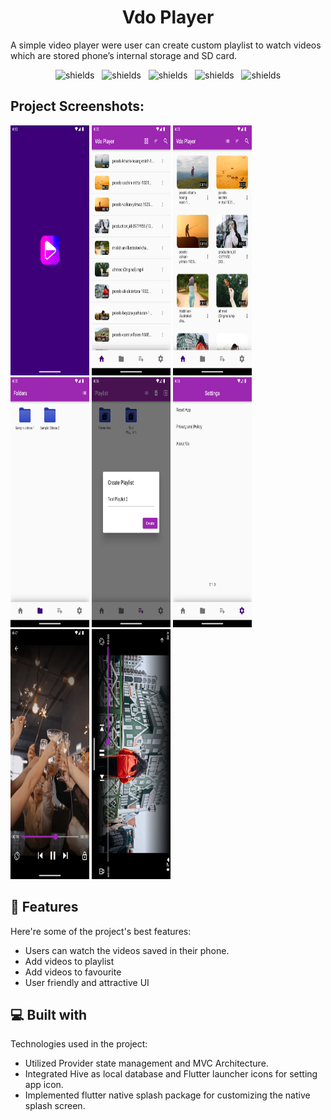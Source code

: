 <h1 align="center" id="title">Vdo Player</h1>

<p id="description">A simple video player were user can create custom playlist to watch videos which are stored phone’s internal storage and SD card.</p>

<p align="center">
  <img src="https://img.shields.io/badge/-Provider-3d0079?style=flat&amp;logoColor=white" alt="shields"> &nbsp;
  <img src="https://img.shields.io/badge/-MVC_Architecture-9c27b0?style=flat" alt="shields"> &nbsp;
  <img src="https://img.shields.io/badge/-Hive-2500ff?style=flat" alt="shields"> &nbsp;
  <img src="https://img.shields.io/badge/-Flutter_launcher_Icons-white?style=flat" alt="shields"> &nbsp;
  <img src="https://img.shields.io/badge/-Flutter_Native_Splash-9c27b0?style=flat" alt="shields"></p>



<h2>Project Screenshots:</h2>

<img src="https://github.com/Goutham-Projects/vdo_player_screenshots/blob/main/1_Splash%20Screen.png?raw=true" alt="project-screenshot" width="25%" height="400/">

<img src="https://github.com/Goutham-Projects/vdo_player_screenshots/blob/main/2_home%20page_list%20view.png?raw=true" alt="project-screenshot" width="25%" height="400/">

<img src="https://github.com/Goutham-Projects/vdo_player_screenshots/blob/main/3_home%20page_grid%20view.png?raw=true" alt="project-screenshot" width="25%" height="400/">

<img src="https://github.com/Goutham-Projects/vdo_player_screenshots/blob/main/4_folders%20page.png?raw=true" alt="project-screenshot" width="25%" height="400/">

<img src="https://github.com/Goutham-Projects/vdo_player_screenshots/blob/main/5_create%20playlist%20pop%20up.png?raw=true" alt="project-screenshot" width="25%" height="400/">

<img src="https://github.com/Goutham-Projects/vdo_player_screenshots/blob/main/6_settings%20page.png?raw=true" alt="project-screenshot" width="25%" height="400/">

<img src="https://github.com/Goutham-Projects/vdo_player_screenshots/blob/main/7_video%20player_portrait.png?raw=true" alt="project-screenshot" width="25%" height="400/">

<img src="https://github.com/Goutham-Projects/vdo_player_screenshots/blob/main/8_video%20player_landscape.png?raw=true" alt="project-screenshot" width="25%" height="400/">

  
  
<h2>🧐 Features</h2>

Here're some of the project's best features:

*   Users can watch the videos saved in their phone.
*   Add videos to playlist
*   Add videos to favourite
*   User friendly and attractive UI

  
  
<h2>💻 Built with</h2>

Technologies used in the project:

*   Utilized Provider state management and MVC Architecture.
*   Integrated Hive as local database and Flutter launcher icons for setting app icon.
*   Implemented flutter native splash package for customizing the native splash screen.

